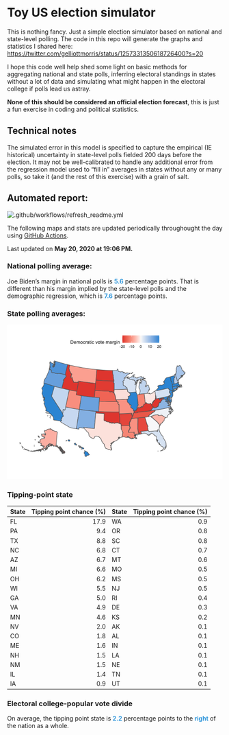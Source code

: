 Toy US election simulator
================

This is nothing fancy. Just a simple election simulator based on
national and state-level polling. The code in this repo will generate
the graphs and statistics I shared here:
<https://twitter.com/gelliottmorris/status/1257331350618726400?s=20>

I hope this code well help shed some light on basic methods for
aggregating national and state polls, inferring electoral standings in
states without a lot of data and simulating what might happen in the
electoral college if polls lead us astray.

**None of this should be considered an official election forecast**,
this is just a fun exercise in coding and political statistics.

## Technical notes

The simulated error in this model is specified to capture the empirical
(IE historical) uncertainty in state-level polls fielded 200 days before
the election. It may not be well-calibrated to handle any additional
error from the regression model used to “fill in” averages in states
without any or many polls, so take it (and the rest of this exercise)
with a grain of
salt.

## Automated report:

![.github/workflows/refresh\_readme.yml](https://github.com/elliottmorris/toy-us-election-simulator/workflows/.github/workflows/refresh_readme.yml/badge.svg)

The following maps and stats are updated periodically throughought the
day using [GitHub Actions](https://github.com/features/actions).

Last updated on **May 20, 2020 at 19:06 PM.**

### National polling average:

Joe Biden’s margin in national polls is
**<span style="color: #3498DB;">5.6</span>** percentage points. That is
different than his margin implied by the state-level polls and the
demographic regression, which is
**<span style="color: #3498DB;">7.6</span>** percentage points.

### State polling averages:

![](README_files/figure-gfm/unnamed-chunk-2-1.png)<!-- -->

### Tipping-point state

| State | Tipping point chance (%) | State | Tipping point chance (%) |
| :---- | -----------------------: | :---- | -----------------------: |
| FL    |                     17.9 | WA    |                      0.9 |
| PA    |                      9.4 | OR    |                      0.8 |
| TX    |                      8.8 | SC    |                      0.8 |
| NC    |                      6.8 | CT    |                      0.7 |
| AZ    |                      6.7 | MT    |                      0.6 |
| MI    |                      6.6 | MO    |                      0.5 |
| OH    |                      6.2 | MS    |                      0.5 |
| WI    |                      5.5 | NJ    |                      0.5 |
| GA    |                      5.0 | RI    |                      0.4 |
| VA    |                      4.9 | DE    |                      0.3 |
| MN    |                      4.6 | KS    |                      0.2 |
| NV    |                      2.0 | AK    |                      0.1 |
| CO    |                      1.8 | AL    |                      0.1 |
| ME    |                      1.6 | IN    |                      0.1 |
| NH    |                      1.5 | LA    |                      0.1 |
| NM    |                      1.5 | NE    |                      0.1 |
| IL    |                      1.4 | TN    |                      0.1 |
| IA    |                      0.9 | UT    |                      0.1 |

### Electoral college-popular vote divide

On average, the tipping point state is
**<span style="color: #3498DB;">2.2</span>** percentage points to the
**<span style="color: #3498DB;">right</span>** of the nation as a whole.
